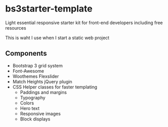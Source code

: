 # bs3starter-template
Light essential responsive starter kit for front-end developers including free resources

This is waht I use when I start a static web project

## Components
+ Bootstrap 3 grid system
+ Font-Awesome
+ Woothemes Flexslider
+ Match Heights jQuery plugin
+ CSS Helper classes for faster templating
  - Paddings and margins
  - Typography
  - Colors
  - Hero text
  - Responsive images
  - Block displays